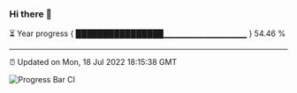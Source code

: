 ### Hi there 👋

⏳ Year progress { ████████████████▁▁▁▁▁▁▁▁▁▁▁▁▁▁ } 54.46 %

---

⏰ Updated on Mon, 18 Jul 2022 18:15:38 GMT

![Progress Bar CI](https://github.com/liununu/liununu/workflows/Progress%20Bar%20CI/badge.svg)
